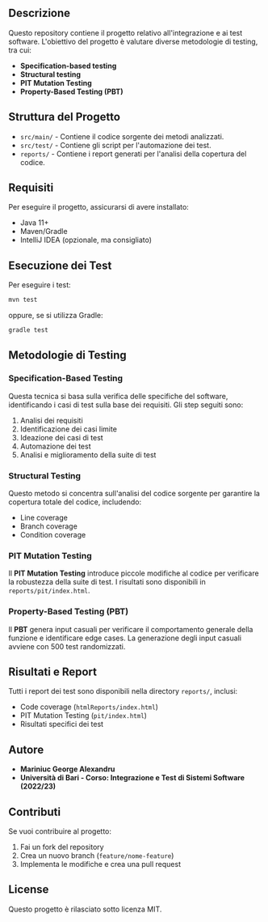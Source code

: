 

## Descrizione
Questo repository contiene il progetto relativo all'integrazione e ai test software. L'obiettivo del progetto è valutare diverse metodologie di testing, tra cui:
- **Specification-based testing**
- **Structural testing**
- **PIT Mutation Testing**
- **Property-Based Testing (PBT)**

## Struttura del Progetto
- `src/main/` - Contiene il codice sorgente dei metodi analizzati.
- `src/test/` - Contiene gli script per l'automazione dei test.
- `reports/` - Contiene i report generati per l'analisi della copertura del codice.

## Requisiti
Per eseguire il progetto, assicurarsi di avere installato:
- Java 11+
- Maven/Gradle
- IntelliJ IDEA (opzionale, ma consigliato)

## Esecuzione dei Test
Per eseguire i test:
```bash
mvn test
```
oppure, se si utilizza Gradle:
```bash
gradle test
```

## Metodologie di Testing
### Specification-Based Testing
Questa tecnica si basa sulla verifica delle specifiche del software, identificando i casi di test sulla base dei requisiti. Gli step seguiti sono:
1. Analisi dei requisiti
2. Identificazione dei casi limite
3. Ideazione dei casi di test
4. Automazione dei test
5. Analisi e miglioramento della suite di test

### Structural Testing
Questo metodo si concentra sull'analisi del codice sorgente per garantire la copertura totale del codice, includendo:
- Line coverage
- Branch coverage
- Condition coverage

### PIT Mutation Testing
Il **PIT Mutation Testing** introduce piccole modifiche al codice per verificare la robustezza della suite di test. I risultati sono disponibili in `reports/pit/index.html`.

### Property-Based Testing (PBT)
Il **PBT** genera input casuali per verificare il comportamento generale della funzione e identificare edge cases. La generazione degli input casuali avviene con 500 test randomizzati.

## Risultati e Report
Tutti i report dei test sono disponibili nella directory `reports/`, inclusi:
- Code coverage (`htmlReports/index.html`)
- PIT Mutation Testing (`pit/index.html`)
- Risultati specifici dei test 

## Autore
- **Mariniuc George Alexandru**
- **Università di Bari - Corso: Integrazione e Test di Sistemi Software (2022/23)**

## Contributi
Se vuoi contribuire al progetto:
1. Fai un fork del repository
2. Crea un nuovo branch (`feature/nome-feature`)
3. Implementa le modifiche e crea una pull request

## License
Questo progetto è rilasciato sotto licenza MIT.

